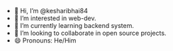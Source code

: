 - 👋 Hi, I’m @kesharibhai84
- 👀 I’m interested in web-dev.
- 🌱 I’m currently learning backend system.
- 💞️ I’m looking to collaborate in open source projects.
- 😄 Pronouns: He/Him


<!---
kesharibhai84/kesharibhai84 is a ✨ special ✨ repository because its `README.md` (this file) appears on your GitHub profile.
You can click the Preview link to take a look at your changes.
--->
